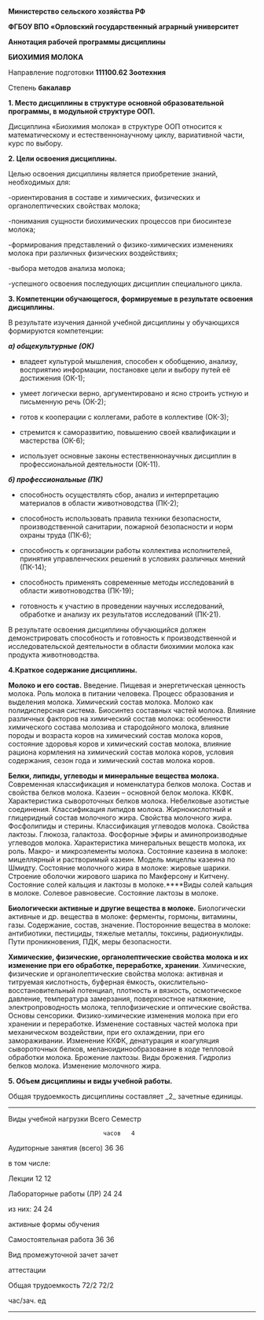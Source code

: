 **Министерство сельского хозяйства РФ**

**ФГБОУ ВПО «Орловский государственный аграрный университет**


**Аннотация рабочей программы дисциплины**

**БИОХИМИЯ МОЛОКА**

Направление подготовки **111100.62 Зоотехния**

Степень **бакалавр**


**1. Место дисциплины в структуре основной образовательной программы, в
модульной структуре ООП.**

Дисциплина «Биохимия молока» в структуре ООП относится к математическому
и естественнонаучному циклу, вариативной части, курс по выбору.

**2. Цели освоения дисциплины.**

Целью освоения дисциплины является приобретение знаний, необходимых для:

-ориентирования в составе и химических, физических и органолептических
свойствах молока;

-понимания сущности биохимических процессов при биосинтезе молока;

-формирования представлений о физико-химических изменениях молока при
различных физических воздействиях;

-выбора методов анализа молока;

-успешного освоения последующих дисциплин специального цикла.

**3. Компетенции обучающегося, формируемые в результате освоения
дисциплины.**

В результате изучения данной учебной дисциплины у обучающихся
формируются компетенции:

***а) общекультурные (ОК)***

-   владеет культурой мышления, способен к обобщению, анализу,
    восприятию информации, постановке цели и выбору путей её достижения
    (ОК-1);

-   умеет логически верно, аргументировано и ясно строить устную и
    письменную речь (ОК-2);

-   готов к кооперации с коллегами, работе в коллективе (ОК-3);

-   стремится к саморазвитию, повышению своей квалификации и мастерства
    (ОК-6);

-   использует основные законы естественнонаучных дисциплин в
    профессиональной деятельности (ОК-11).

***б) профессиональные (ПК)***

-   способность осуществлять сбор, анализ и интерпретацию материалов в
    области животноводства (ПК-2);

-   способность использовать правила техники безопасности,
    производственной санитарии, пожарной безопасности и норм охраны
    труда (ПК-6);

-   способность к организации работы коллектива исполнителей, принятия
    управленческих решений в условиях различных мнений (ПК-14);

-   способность применять современные методы исследований в области
    животноводства (ПК-19);

-   готовность к участию в проведении научных исследований, обработке и
    анализу их результатов исследований (ПК-21).


В результате освоения дисциплины обучающийся должен демонстрировать
способность и готовность к производственной и исследовательской
деятельности в области биохимии молока как продукта животноводства.

**4.Краткое содержание дисциплины.**

**Молоко и его состав.** Введение. Пищевая и энергетическая ценность
молока. Роль молока в питании человека. Процесс образования и выделения
молока. Химический состав молока. Молоко как полидисперсная система.
Биосинтез составных частей молока. Влияние различных факторов на
химический состав молока: особенности химического состава молозива и
стародойного молока, влияние породы и возраста коров на химический
состав молока коров, состояние здоровья коров и химический состав
молока, влияние рациона кормления на химический состав молока коров,
условия содержания, сезон года и химический состав молока коров.

**Белки, липиды, углеводы и минеральные вещества молока.** Современная
классификация и номенклатура белков молока. Состав и свойства белков
молока. Казеин – основной белок молока. ККФК. Характеристика
сывороточных белков молока. Небелковые азотистые соединения.
Классификация липидов молока. Жирнокислотный и глицеридный состав
молочного жира. Свойства молочного жира. Фосфолипиды и стерины.
Классификация углеводов молока. Свойства лактозы. Глюкоза, галактоза.
Фосфорные эфиры и аминопроизводные углеводов молока. Характеристика
минеральных веществ молока, их роль. Макро- и микроэлементы молока.
Состояние казеина в молоке: мицеллярный и растворимый казеин. Модель
мицеллы казеина по Шмидту. Состояние молочного жира в молоке: жировые
шарики. Строение оболочки жирового шарика по Макферсону и Китчену.
Состояние солей кальция и лактозы в молоке.****Виды солей кальция в
молоке. Солевое равновесие. Состояние лактозы в молоке.

**Биологически активные и другие вещества в молоке.** Биологически
активные и др. вещества в молоке: ферменты, гормоны, витамины, газы.
Содержание, состав, значение. Посторонние вещества в молоке:
антибиотики, пестициды, тяжелые металлы, токсины, радионуклиды. Пути
проникновения, ПДК, меры безопасности.

**Химические, физические, органолептические свойства молока и их
изменение при его обработке, переработке, хранении**. Химические,
физические и органолептические свойства молока: активная и титруемая
кислотность, буферная ёмкость, окислительно-восстановительный потенциал,
плотность и вязкость, осмотическое давление, температура замерзания,
поверхностное натяжение, электропроводность молока, теплофизические и
оптические свойства. Основы сенсорики. Физико-химические изменения
молока при его хранении и переработке. Изменение составных частей молока
при механическом воздействии, при его охлаждении, при его замораживании.
Изменение ККФК, денатурация и коагуляция сывороточных белков,
меланоидинообразование в ходе тепловой обработки молока. Брожение
лактозы. Виды брожения. Гидролиз белков молока. Изменение молочного
жира.

**5. Объем дисциплины и виды учебной работы.**

Общая трудоемкость дисциплины составляет \_2\_ зачетные единицы.

  ---------------------------- ------- ---------
  Виды учебной нагрузки        Всего   Семестр
                                       
                               часов   4

  Аудиторные занятия (всего)   36      36
                                       
  в том числе:                         

  Лекции                       12      12

  Лабораторные работы (ЛР)     24      24

  из них:                      24      24
                                       
  активные формы обучения              

  Самостоятельная работа       36      36

  Вид промежуточной            зачет   зачет
                                       
  аттестации                           

  Общая трудоемкость           72/2    72/2
                                       
  час/зач. ед                          
  ---------------------------- ------- ---------
